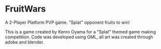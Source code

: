 # FruitWars
A 2-Player Platform PVP game. "Splat" opponent fruits to win!

This is a game created by Kenro Oyama for a "Splat" themed game making competition.
Code was developed using GML, all art was created through adobe and blender. 
